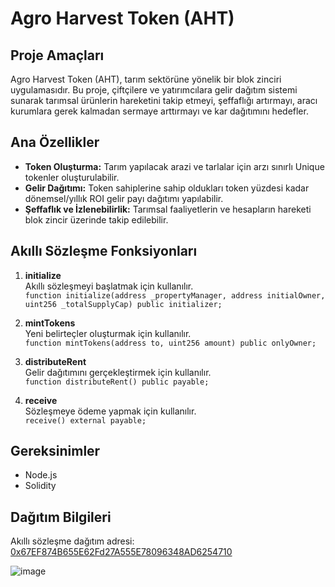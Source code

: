 # Agro Harvest Token (AHT)

## Proje Amaçları

Agro Harvest Token (AHT), tarım sektörüne yönelik bir blok zinciri uygulamasıdır. Bu proje, çiftçilere ve yatırımcılara gelir dağıtım sistemi sunarak tarımsal ürünlerin hareketini takip etmeyi, şeffaflığı artırmayı, aracı kurumlara gerek kalmadan sermaye arttırmayı ve kar dağıtımını hedefler.

## Ana Özellikler

- **Token Oluşturma:** Tarım yapılacak arazi ve tarlalar için arzı sınırlı Unique tokenler oluşturulabilir.
- **Gelir Dağıtımı:** Token sahiplerine sahip oldukları token yüzdesi kadar dönemsel/yıllık ROI gelir payı dağıtımı yapılabilir.
- **Şeffaflık ve İzlenebilirlik:** Tarımsal faaliyetlerin ve hesapların hareketi blok zincir üzerinde takip edilebilir.

## Akıllı Sözleşme Fonksiyonları

1. **initialize**  
   Akıllı sözleşmeyi başlatmak için kullanılır.  
   `function initialize(address _propertyManager, address initialOwner, uint256 _totalSupplyCap) public initializer;`

2. **mintTokens**  
   Yeni belirteçler oluşturmak için kullanılır.  
   `function mintTokens(address to, uint256 amount) public onlyOwner;`

3. **distributeRent**  
   Gelir dağıtımını gerçekleştirmek için kullanılır.  
   `function distributeRent() public payable;`

4. **receive**  
   Sözleşmeye ödeme yapmak için kullanılır.  
   `receive() external payable;`

## Gereksinimler

- Node.js
- Solidity

## Dağıtım Bilgileri

Akıllı sözleşme dağıtım adresi: [0x67EF874B655E62Fd27A555E78096348AD6254710](https://sepolia.scrollscan.com/address/0x67EF874B655E62Fd27A555E78096348AD6254710)

![image](https://github.com/user-attachments/assets/d68b2bf8-cd20-44f6-b98f-26bb8abfa2d0)
